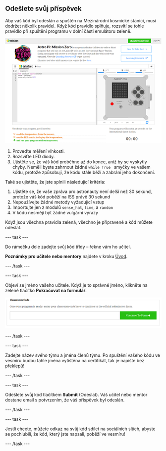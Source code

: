 ## Odešlete svůj příspěvek

Aby váš kód byl odeslán a spuštěn na Mezinárodní kosmické stanici, musí dodržet několik pravidel. Když kód pravidlo splňuje, rozsvítí se tohle pravidlo při spuštění programu v dolní části emulátoru zeleně.

![Validace](images/validation.png)

1. Proveďte měření vlhkosti.
2. Rozsviťte LED diody.
3. Ujistěte se, že váš kód proběhne až do konce, aniž by se vyskytly chyby. Neměli byste zahrnout žádné `while True ` smyčky ve vašem kódu, protože způsobují, že kódu stále běží a zabrání jeho dokončení.

Také se ujistěte, že jste splnili následující kritéria:

1. Ujistěte se, že vaše zpráva pro astronauty není delší než 30 sekund, protože váš kód poběží na ISS právě 30 sekund
2. Nepoužívejte žádné metody vyžadující vstup
3. Importujte jen z modulů `sense_hat`, `time`, a `random`
4. V kódu nesmějí být žádné vulgární výrazy

Když jsou všechna pravidla zelená, všechno je připravené a kód můžete odeslat.

--- task ---

Do rámečku dole zadejte svůj kód třídy – řekne vám ho učitel.

**Poznámky pro učitele nebo mentory** najdete v kroku [Úvod](https://projects.raspberrypi.org/cs-CZ/projects/astro-pi-mission-zero/1).

--- /task ---

--- task ---

Objeví se jméno vašeho učitele. Když je to správné jméno, klikněte na zelené tlačítko **Pokračovat na formulář**.

![Pokračovat na formulář](images/continue-to-form.png)

--- /task ---

--- task ---

Zadejte název svého týmu a jména členů týmu. Po spuštění vašeho kódu ve vesmíru budou tahle jména vytištěna na certifikát, tak je napište bez překlepů!

--- /task ---

--- task ---

Odešlete svůj kód tlačítkem **Submit** (Odeslat). Váš učitel nebo mentor dostane email s potvrzením, že váš příspěvek byl odeslán.

--- /task ---

--- task ---

Jestli chcete, můžete odkaz na svůj kód sdílet na sociálních sítích, abyste se pochlubili, že kód, který jste napsali, poběží ve vesmíru!

--- /task ---